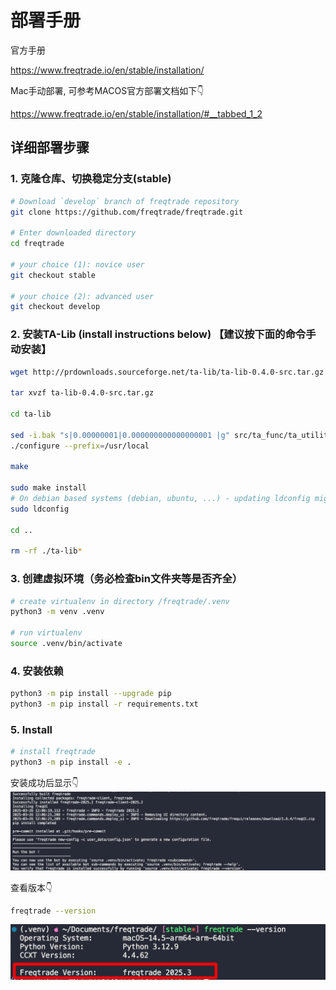 # 部署手册
官方手册

https://www.freqtrade.io/en/stable/installation/

Mac手动部署, 可参考MACOS官方部署文档如下👇

https://www.freqtrade.io/en/stable/installation/#__tabbed_1_2

## 详细部署步骤
### 1. 克隆仓库、切换稳定分支(stable)
```bash
# Download `develop` branch of freqtrade repository
git clone https://github.com/freqtrade/freqtrade.git

# Enter downloaded directory
cd freqtrade

# your choice (1): novice user
git checkout stable

# your choice (2): advanced user
git checkout develop
```

### 2. 安装TA-Lib (install instructions below) 【建议按下面的命令手动安装】
```bash
wget http://prdownloads.sourceforge.net/ta-lib/ta-lib-0.4.0-src.tar.gz

tar xvzf ta-lib-0.4.0-src.tar.gz

cd ta-lib

sed -i.bak "s|0.00000001|0.000000000000000001 |g" src/ta_func/ta_utility.h
./configure --prefix=/usr/local

make

sudo make install
# On debian based systems (debian, ubuntu, ...) - updating ldconfig might be necessary.
sudo ldconfig  

cd ..

rm -rf ./ta-lib*
```

### 3. 创建虚拟环境（务必检查bin文件夹等是否齐全）
```bash
# create virtualenv in directory /freqtrade/.venv
python3 -m venv .venv

# run virtualenv
source .venv/bin/activate
```
### 4. 安装依赖
```bash
python3 -m pip install --upgrade pip
python3 -m pip install -r requirements.txt
```
### 5. Install
```bash
# install freqtrade
python3 -m pip install -e .
```
安装成功后显示👇
![alt text](image.png)

查看版本👇
```bash
freqtrade --version  
```
![alt text](image-1.png)                          
